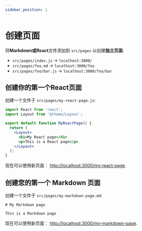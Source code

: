 ```yaml
---
sidebar_position: 1
---
```


# 创建页面

将**Markdown或React**文件添加到 `src/pages` 以创建**独立页面**:

- `src/pages/index.js` → `localhost:3000/`
- `src/pages/foo.md` → `localhost:3000/foo`
- `src/pages/foo/bar.js` → `localhost:3000/foo/bar`

## 创建你的第一个React页面

创建一个文件于 `src/pages/my-react-page.js`:

```jsx title="src/pages/my-react-page.js"
import React from 'react';
import Layout from '@theme/Layout';

export default function MyReactPage() {
  return (
    <Layout>
      <h1>My React page</h1>
      <p>This is a React page</p>
    </Layout>
  );
}
```

现在可以使用新页面： [http://localhost:3000/my-react-page](http://localhost:3000/my-react-page).

## 创建您的第一个 Markdown 页面

创建一个文件于 `src/pages/my-markdown-page.md`:

```mdx title="src/pages/my-markdown-page.md"
# My Markdown page

This is a Markdown page
```

现在可以使用新页面： [http://localhost:3000/my-markdown-page](http://localhost:3000/my-markdown-page).
